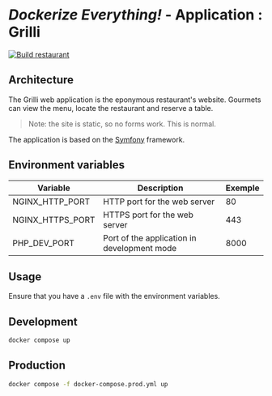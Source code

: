 # *Dockerize Everything!* - Application : Grilli

[![Build restaurant](https://github.com/Jayllyz/dockerize-project/actions/workflows/build-restau.yml/badge.svg)](https://github.com/Jayllyz/dockerize-project/actions/workflows/build-restau.yml)

## Architecture

The Grilli web application is the eponymous restaurant's website. Gourmets can view the menu, locate the restaurant
and reserve a table.

> Note: the site is static, so no forms work. This is normal.

The application is based on the [Symfony](https://symfony.com/doc/current/index.html) framework.

## Environment variables

| Variable         | Description                                 | Exemple |
|------------------|---------------------------------------------|---------|
| NGINX_HTTP_PORT  | HTTP port for the web server                | 80      |
| NGINX_HTTPS_PORT | HTTPS port for the web server               | 443     |
| PHP_DEV_PORT     | Port of the application in development mode | 8000    |

## Usage

Ensure that you have a `.env` file with the environment variables.

## Development

```bash
docker compose up
```

## Production

```bash
docker compose -f docker-compose.prod.yml up
```

